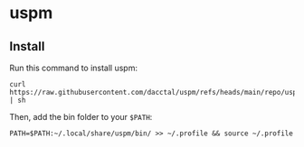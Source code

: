 # uspm
## Install
Run this command to install uspm:
```
curl https://raw.githubusercontent.com/dacctal/uspm/refs/heads/main/repo/uspm/install.sh | sh
```

Then, add the bin folder to your `$PATH`:
```
PATH=$PATH:~/.local/share/uspm/bin/ >> ~/.profile && source ~/.profile
```
